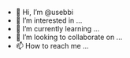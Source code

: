 - 👋 Hi, I’m @usebbi
- 👀 I’m interested in ...
- 🌱 I’m currently learning ...
- 💞️ I’m looking to collaborate on ...
- 📫 How to reach me ...

<!---
usebbi/usebbi is a ✨ special ✨ repository because its `README.md` (this file) appears on your GitHub profile.
You can click the Preview link to take a look at your changes.
--->
